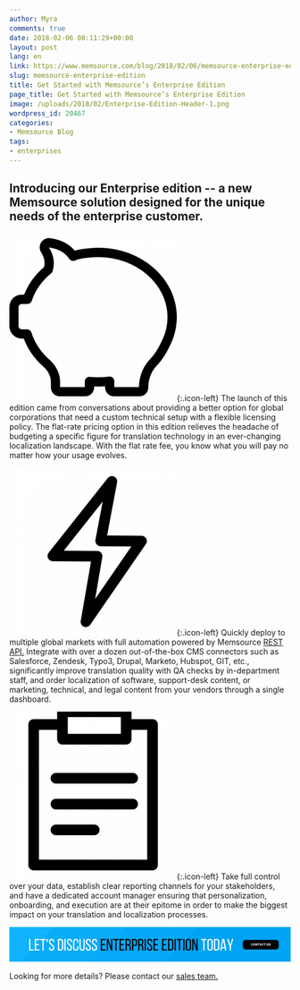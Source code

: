 ```yaml
---
author: Myra
comments: true
date: 2018-02-06 08:11:29+00:00
layout: post
lang: en
link: https://www.memsource.com/blog/2018/02/06/memsource-enterprise-edition/
slug: memsource-enterprise-edition
title: Get Started with Memsource’s Enterprise Edition
page_title: Get Started with Memsource’s Enterprise Edition
image: /uploads/2018/02/Enterprise-Edition-Header-1.png
wordpress_id: 20467
categories:
- Memsource Blog
tags:
- enterprises
---
```


## Introducing our Enterprise edition -- a new Memsource solution designed for the unique needs of the enterprise customer.

[![](/uploads/2017/12/piggy-bank-e1512470065716-300x300.png)](/uploads/2017/12/piggy-bank-e1512470065716.png){:.icon-left}
The launch of this edition came from conversations about providing a better option for global corporations that need a custom technical setup with a flexible licensing policy. The flat-rate pricing option in this edition relieves the headache of budgeting a specific figure for translation technology in an ever-changing localization landscape. With the flat rate fee, you know what you will pay no matter how your usage evolves. 

[![](/uploads/2017/12/lightning-300x300.png)](/uploads/2017/12/lightning.png){:.icon-left}
Quickly deploy to multiple global markets with full automation powered by Memsource [REST API.](https://help.memsource.com/hc/en-us/categories/115000351031-Memsource-API) Integrate with over a dozen out-of-the-box CMS connectors such as Salesforce, Zendesk, Typo3, Drupal, Marketo, Hubspot, GIT, etc., significantly improve translation quality with QA checks by in-department staff, and order localization of software, support-desk content, or marketing, technical, and legal content from your vendors through a single dashboard.

[![](/uploads/2017/12/padnote-300x300.png)](/uploads/2017/12/padnote.png){:.icon-left}
Take full control over your data, establish clear reporting channels for your stakeholders, and have a dedicated account manager ensuring that personalization, onboarding, and execution are at their epitome in order to make the biggest impact on your translation and localization processes.

[![](/uploads/2018/01/4.png)](https://www.memsource.com/contact-sales/)

Looking for more details? Please contact our [sales team.](https://www.memsource.com/contact-sales/)
